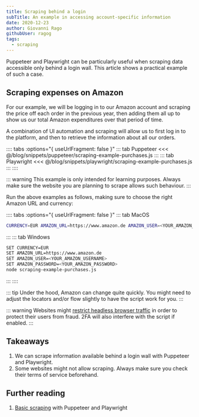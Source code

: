 ```yaml
---
title: Scraping behind a login
subTitle: An example in accessing account-specific information
date: 2020-12-23
author: Giovanni Rago
githubUser: ragog
tags: 
  - scraping
---
```


Puppeteer and Playwright can be particularly useful when scraping data accessible only behind a login wall. This article shows a practical example of such a case.

<!-- more -->

## Scraping expenses on Amazon

For our example, we will be logging in to our Amazon account and scraping the price off each order in the previous year, then adding them all up to show us our total Amazon expenditures over that period of time.

A combination of UI automation and scraping will allow us to first log in to the platform, and then to retrieve the information about all our orders.

:::: tabs :options="{ useUrlFragment: false }"
::: tab Puppeteer 
<<< @/blog/snippets/puppeteer/scraping-example-purchases.js
:::
::: tab Playwright
<<< @/blog/snippets/playwright/scraping-example-purchases.js
:::
::::

::: warning
This example is only intended for learning purposes. Always make sure the website you are planning to scrape allows such behaviour.
:::

Run the above examples as follows, making sure to choose the right Amazon URL and currency:

:::: tabs :options="{ useUrlFragment: false }"
::: tab MacOS
```sh
CURRENCY=EUR AMAZON_URL=https://www.amazon.de AMAZON_USER=<YOUR_AMAZON_USERNAME> AMAZON_PASSWORD=<YOUR_AMAZON_PASSWORD> node scraping-example-purchases.js
```
:::
::: tab Windows
```sh
SET CURRENCY=EUR
SET AMAZON_URL=https://www.amazon.de
SET AMAZON_USER=<YOUR_AMAZON_USERNAME>
SET AMAZON_PASSWORD=<YOUR_AMAZON_PASSWORD>
node scraping-example-purchases.js
```
:::
::::

::: tip
Under the hood, Amazon can change quite quickly. You might need to adjust the locators and/or flow slightly to have the script work for you.
:::

::: warning
Websites might [restrict headless browser traffic](https://theheadless.dev/posts/challenging-flows/) in order to protect their users from fraud. 2FA will also interfere with the script if enabled.
:::

## Takeaways
1. We can scrape information available behind a login wall with Puppeteer and Playwright.
2. Some websites might not allow scraping. Always make sure you check their terms of service beforehand.

## Further reading
1. [Basic scraping](https://theheadless.dev/posts/basics-scraping/) with Puppeteer and Playwright